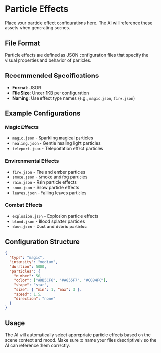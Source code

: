 # Particle Effects

Place your particle effect configurations here. The AI will reference these assets when generating scenes.

## File Format

Particle effects are defined as JSON configuration files that specify the visual properties and behavior of particles.

## Recommended Specifications

- **Format**: JSON
- **File Size**: Under 1KB per configuration
- **Naming**: Use effect type names (e.g., `magic.json`, `fire.json`)

## Example Configurations

### Magic Effects
- `magic.json` - Sparkling magical particles
- `healing.json` - Gentle healing light particles
- `teleport.json` - Teleportation effect particles

### Environmental Effects
- `fire.json` - Fire and ember particles
- `smoke.json` - Smoke and fog particles
- `rain.json` - Rain particle effects
- `snow.json` - Snow particle effects
- `leaves.json` - Falling leaves particles

### Combat Effects
- `explosion.json` - Explosion particle effects
- `blood.json` - Blood splatter particles
- `dust.json` - Dust and debris particles

## Configuration Structure

```json
{
  "type": "magic",
  "intensity": "medium",
  "duration": 5000,
  "particles": {
    "number": 50,
    "color": ["#8B5CF6", "#A855F7", "#C084FC"],
    "shape": "star",
    "size": { "min": 1, "max": 3 },
    "speed": 1.5,
    "direction": "none"
  }
}
```

## Usage

The AI will automatically select appropriate particle effects based on the scene context and mood. Make sure to name your files descriptively so the AI can reference them correctly.
